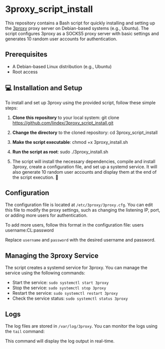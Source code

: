 # 3proxy_script_install

This repository contains a Bash script for quickly installing and setting up the [3proxy](https://github.com/3proxy/3proxy) proxy server on Debian-based systems (e.g., Ubuntu). The script configures 3proxy as a SOCKS5 proxy server with basic settings and generates 10 random user accounts for authentication.

## Prerequisites

- A Debian-based Linux distribution (e.g., Ubuntu)
- Root access

## 💻 Installation and Setup

To install and set up 3proxy using the provided script, follow these simple steps:

1. **Clone this repository** to your local system:
   git clone https://github.com/lindex/3proxy_script_install.git

2. **Change the directory** to the cloned repository:
   cd 3proxy_script_install

3. **Make the script executable**:
   chmod +x 3proxy_install.sh

4. **Run the script as root**:
   sudo ./3proxy_install.sh

5. The script will install the necessary dependencies, compile and install 3proxy, create a configuration file, and set up a systemd service. It will also generate 10 random user accounts and display them at the end of the script execution. 🎉

## Configuration

The configuration file is located at `/etc/3proxy/3proxy.cfg`. You can edit this file to modify the proxy settings, such as changing the listening IP, port, or adding more users for authentication.

To add more users, follow this format in the configuration file:
users username:CL:password

Replace `username` and `password` with the desired username and password.

## Managing the 3proxy Service

The script creates a systemd service for 3proxy. You can manage the service using the following commands:

- Start the service: `sudo systemctl start 3proxy`
- Stop the service: `sudo systemctl stop 3proxy`
- Restart the service: `sudo systemctl restart 3proxy`
- Check the service status: `sudo systemctl status 3proxy`

## Logs

The log files are stored in `/var/log/3proxy`. You can monitor the logs using the `tail` command:


This command will display the log output in real-time.



